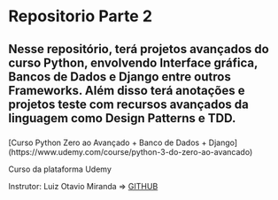<h1>Repositorio Parte 2</h1>

<h2>Nesse repositório, terá projetos avançados do curso Python, envolvendo Interface gráfica, Bancos de Dados e Django entre outros Frameworks.
    Além disso terá anotações e projetos teste com recursos avançados da linguagem como Design Patterns e TDD.</h2>

<p>
  <h3></h3>[Curso Python Zero ao Avançado + Banco de Dados + Django](https://www.udemy.com/course/python-3-do-zero-ao-avancado)
  
  Curso da plataforma Udemy

  Instrutor: Luiz Otavio Miranda => [GITHUB](https://github.com/luizomf)</h3>
